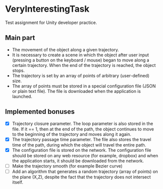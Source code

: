 # VeryInterestingTask
Test assignment for Unity developer practice.
## Main part
- The movement of the object along a given trajectory.
- It is necessary to create a scene in which the object after user input (pressing a button on the keyboard / mouse) began to move along a certain trajectory. When the end of the trajectory is reached, the object stops.
- The trajectory is set by an array of points of arbitrary (user-defined) size.
- The array of points must be stored in a special configuration file (JSON or plain text file). The file is downloaded when the application is launched.
## Implemented bonuses
- [x] Trajectory closure parameter. The loop parameter is also stored in the file. If it == 1, then at the end of the path, the object continues to move to the beginning of the trajectory and moves along it again.
- [x] The trajectory passage time parameter. The file also stores the travel time of the path, during which the object will travel the entire path.
- [x] The configuration file is stored on the network. The configuration file should be stored on any web resource (for example, dropbox) and when the application starts, it should be downloaded from the network.
- [ ] Make the trajectory smooth (for example Bezier curve)
- [ ] Add an algorithm that generates a random trajectory (array of points) on the plane (X,Z), despite the fact that the trajectory does not intersect itself.
